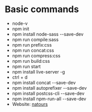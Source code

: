 # Basic commands

- node-v
- npm init
- npm install node-sass --save-dev
- npm run compile:sass
- npm run prefix:css
- npm run concat:css
- npm run compress:css
- npm run build:css
- npm run start
- npm install live-server -g
- ctrl + d
- npm install concat --save-dev
- npm install autoprefixer --save-dev
- npm install postcss-cli --save-dev
- npm install npm-run-all --save-dev
- Website: [natours](https://praise002.github.io/Natours/)
